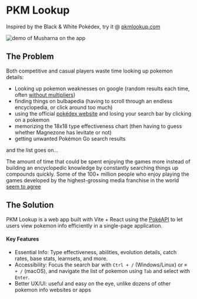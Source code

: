 # PKM Lookup
Inspired by the Black & White Pokédex, try it @ [pkmlookup.com](https://pkmlookup.com)

![demo of Musharna on the app](https://github.com/aleksbrsc/PKM_Lookup/blob/main/musharna.png?raw=true)

## The Problem
Both competitive and casual players waste time looking up pokemon details: 

- Looking up pokemon weaknesses on google (random results each time, often [without multipliers](https://www.google.com/search?q=dragonite+weakness&rlz=1C5CHFA_enCA1073CA1074&oq=dragonite+weakness&gs_lcrp=EgZjaHJvbWUqCggAEAAYsQMYgAQyCggAEAAYsQMYgAQyBwgBEAAYgAQyBwgCEAAYgAQyBwgDEAAYgAQyBwgEEAAYgAQyBwgFEAAYgAQyBwgGEAAYgAQyBwgHEAAYgAQyBwgIEAAYgAQyBwgJEAAYgATSAQgxNzQxajBqN6gCALACAA&sourceid=chrome&ie=UTF-8))
- finding things on bulbapedia (having to scroll through an endless encyclopedia, or click around too much)
- using the official [pokédex website](https://www.pokemon.com/us/pokedex/dragonite) and losing your search bar by clicking on a pokemon
- memorizing the 18x18 type effectiveness chart (then having to guess whether Magnezone has levitate or not)
- getting unwanted Pokémon Go search results
  
and the list goes on...

The amount of time that could be spent enjoying the games more instead of building an encyclopedic knowledge by constantly searching things up compounds quickly. Some of the 100+ million people who enjoy playing the games developed by the highest-grossing media franchise in the world [seem to agree](https://www.reddit.com/r/pokemon/comments/kgtqh2/i_am_so_tired_of_seeing_pokemon_go_results/)

## The Solution
PKM Lookup is a web app built with Vite + React using the [PokéAPI](https://pokeapi.co/) to let users view pokemon info efficiently in a single-page application.

#### Key Features
- Essential Info: Type effectiveness, abilities, evolution details, catch rates, base stats, learnsets, and more.
- Accessibility: Focus the search bar with `Ctrl + /` (Windows/Linux) or `⌘ + /` (macOS), and navigate the list of pokemon using `Tab` and select with `Enter`.
- Better UX/UI: useful and easy on the eye, unlike dozens of other pokemon info websites or apps







